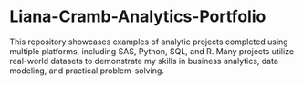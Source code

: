 # Liana-Cramb-Analytics-Portfolio
This repository showcases examples of analytic projects completed using multiple platforms, including SAS, Python, SQL, and R. Many projects utilize real-world datasets to demonstrate my skills in business analytics, data modeling, and practical problem-solving.
